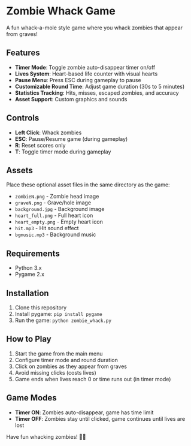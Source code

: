# Zombie Whack Game

A fun whack-a-mole style game where you whack zombies that appear from graves!

## Features

- **Timer Mode**: Toggle zombie auto-disappear timer on/off
- **Lives System**: Heart-based life counter with visual hearts
- **Pause Menu**: Press ESC during gameplay to pause
- **Customizable Round Time**: Adjust game duration (30s to 5 minutes)
- **Statistics Tracking**: Hits, misses, escaped zombies, and accuracy
- **Asset Support**: Custom graphics and sounds

## Controls

- **Left Click**: Whack zombies
- **ESC**: Pause/Resume game (during gameplay)
- **R**: Reset scores only
- **T**: Toggle timer mode during gameplay

## Assets

Place these optional asset files in the same directory as the game:

- `zombieN.png` - Zombie head image
- `graveN.png` - Grave/hole image  
- `background.jpg` - Background image
- `heart_full.png` - Full heart icon
- `heart_empty.png` - Empty heart icon
- `hit.mp3` - Hit sound effect
- `bgmusic.mp3` - Background music

## Requirements

- Python 3.x
- Pygame 2.x

## Installation

1. Clone this repository
2. Install pygame: `pip install pygame`
3. Run the game: `python zombie_whack.py`

## How to Play

1. Start the game from the main menu
2. Configure timer mode and round duration
3. Click on zombies as they appear from graves
4. Avoid missing clicks (costs lives)
5. Game ends when lives reach 0 or time runs out (in timer mode)

## Game Modes

- **Timer ON**: Zombies auto-disappear, game has time limit
- **Timer OFF**: Zombies stay until clicked, game continues until lives are lost

Have fun whacking zombies! 🧟‍♂️
